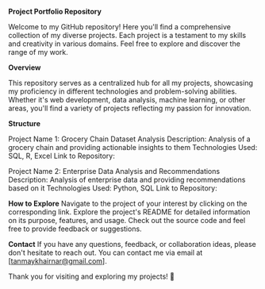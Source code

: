 **Project Portfolio Repository**

Welcome to my GitHub repository! Here you'll find a comprehensive collection of my diverse projects. Each project is a testament to my skills and creativity in various domains. Feel free to explore and discover the range of my work.

**Overview**

This repository serves as a centralized hub for all my projects, showcasing my proficiency in different technologies and problem-solving abilities. Whether it's web development, data analysis, machine learning, or other areas, you'll find a variety of projects reflecting my passion for innovation.

**Structure**

Project Name 1: Grocery Chain Dataset Analysis
Description: Analysis of a grocery chain and providing actionable insights to them
Technologies Used: SQL, R, Excel
Link to Repository: 

Project Name 2: Enterprise Data Analysis and Recommendations
Description: Analysis of enterprise data and providing recommendations based on it
Technologies Used: Python, SQL
Link to Repository: 

**How to Explore**
Navigate to the project of your interest by clicking on the corresponding link.
Explore the project's README for detailed information on its purpose, features, and usage.
Check out the source code and feel free to provide feedback or suggestions.

**Contact**
If you have any questions, feedback, or collaboration ideas, please don't hesitate to reach out. You can contact me via email at [tanmaykhairnar@gmail.com].

Thank you for visiting and exploring my projects! 🚀
